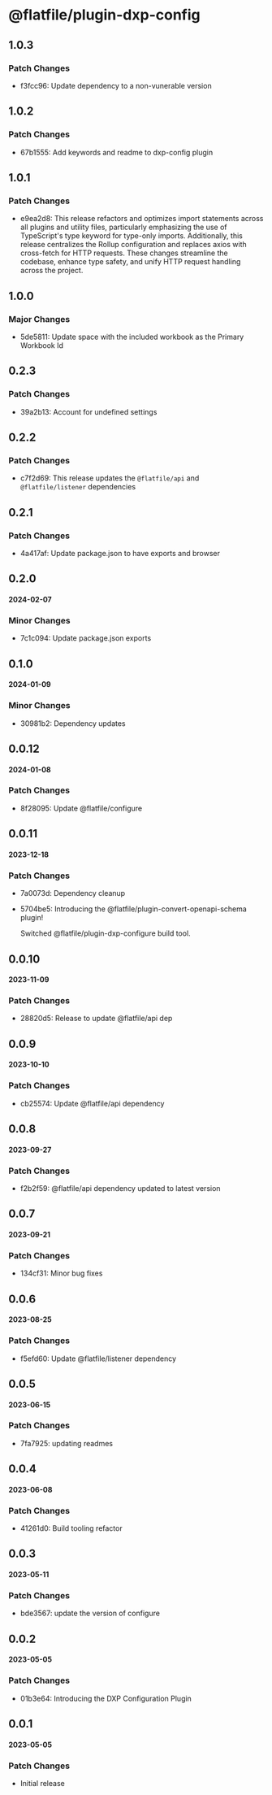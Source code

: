 # @flatfile/plugin-dxp-config

## 1.0.3

### Patch Changes

- f3fcc96: Update dependency to a non-vunerable version

## 1.0.2

### Patch Changes

- 67b1555: Add keywords and readme to dxp-config plugin

## 1.0.1

### Patch Changes

- e9ea2d8: This release refactors and optimizes import statements across all plugins and utility files, particularly emphasizing the use of TypeScript's type keyword for type-only imports. Additionally, this release centralizes the Rollup configuration and replaces axios with cross-fetch for HTTP requests. These changes streamline the codebase, enhance type safety, and unify HTTP request handling across the project.

## 1.0.0

### Major Changes

- 5de5811: Update space with the included workbook as the Primary Workbook Id

## 0.2.3

### Patch Changes

- 39a2b13: Account for undefined settings

## 0.2.2

### Patch Changes

- c7f2d69: This release updates the `@flatfile/api` and `@flatfile/listener` dependencies

## 0.2.1

### Patch Changes

- 4a417af: Update package.json to have exports and browser

## 0.2.0

#### 2024-02-07

### Minor Changes

- 7c1c094: Update package.json exports

## 0.1.0

#### 2024-01-09

### Minor Changes

- 30981b2: Dependency updates

## 0.0.12

#### 2024-01-08

### Patch Changes

- 8f28095: Update @flatfile/configure

## 0.0.11

#### 2023-12-18

### Patch Changes

- 7a0073d: Dependency cleanup
- 5704be5: Introducing the @flatfile/plugin-convert-openapi-schema plugin!

  Switched @flatfile/plugin-dxp-configure build tool.

## 0.0.10

#### 2023-11-09

### Patch Changes

- 28820d5: Release to update @flatfile/api dep

## 0.0.9

#### 2023-10-10

### Patch Changes

- cb25574: Update @flatfile/api dependency

## 0.0.8

#### 2023-09-27

### Patch Changes

- f2b2f59: @flatfile/api dependency updated to latest version

## 0.0.7

#### 2023-09-21

### Patch Changes

- 134cf31: Minor bug fixes

## 0.0.6

#### 2023-08-25

### Patch Changes

- f5efd60: Update @flatfile/listener dependency

## 0.0.5

#### 2023-06-15

### Patch Changes

- 7fa7925: updating readmes

## 0.0.4

#### 2023-06-08

### Patch Changes

- 41261d0: Build tooling refactor

## 0.0.3

#### 2023-05-11

### Patch Changes

- bde3567: update the version of configure

## 0.0.2

#### 2023-05-05

### Patch Changes

- 01b3e64: Introducing the DXP Configuration Plugin

## 0.0.1

#### 2023-05-05

### Patch Changes

- Initial release
